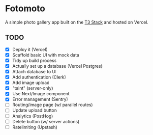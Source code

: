 # Fotomoto

A simple photo gallery app built on the [T3 Stack](https://create.t3.gg) and hosted on Vercel.

## TODO

- [x] Deploy it (Vercel)
- [x] Scaffold basic UI with mock data
- [x] Tidy up build process
- [x] Actually set up a database (Vercel Postgres)
- [x] Attach database to UI
- [x] Add authentication (Clerk)
- [x] Add image upload
- [x] "taint" (server-only)
- [x] Use Next/Image component
- [x] Error management (Sentry)
- [ ] Routing/image page (w/ parallel routes)
- [ ] Update upload button
- [ ] Analytics (PostHog)
- [ ] Delete button (w/ server actions)
- [ ] Ratelimiting (Upstash)
